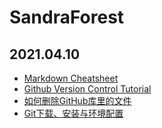 # SandraForest

## 2021.04.10
- [Markdown Cheatsheet](https://github.com/adam-p/markdown-here/wiki/Markdown-Cheatsheet)
- [Github Version Control Tutorial](https://www.youtube.com/watch?v=PWqS4NBhEY8)
- [如何删除GitHub库里的文件](https://blog.csdn.net/hdn_kb/article/details/94013101)
- [Git下载、安装与环境配置](https://blog.csdn.net/huangqqdy/article/details/83032408)
